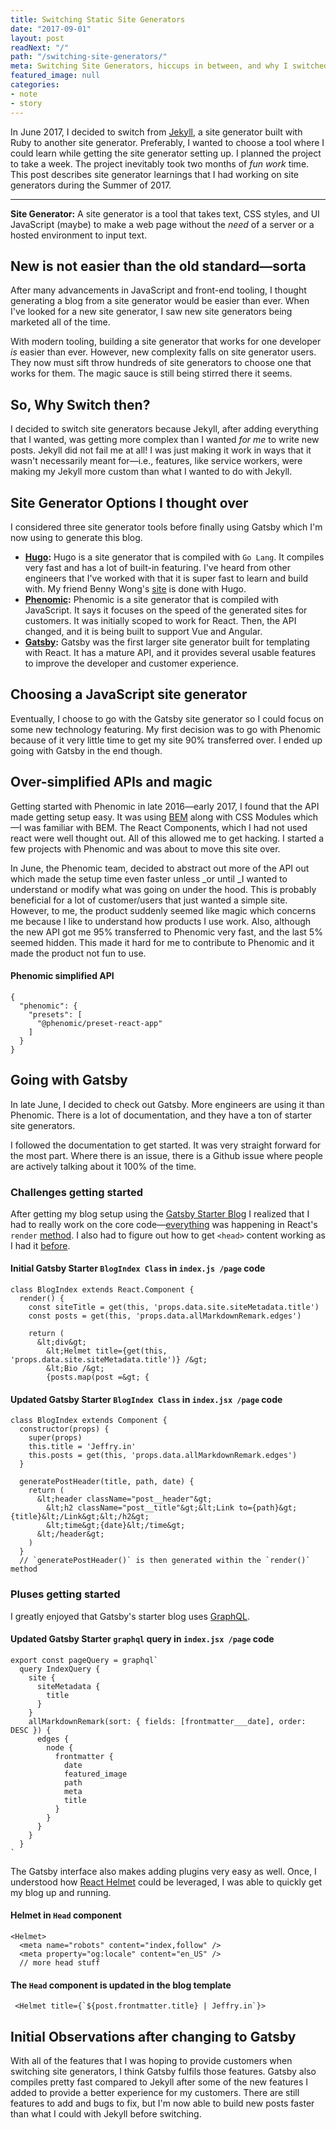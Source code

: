 ```yaml
---
title: Switching Static Site Generators
date: "2017-09-01"
layout: post
readNext: "/"
path: "/switching-site-generators/"
meta: Switching Site Generators, hiccups in between, and why I switched to Gatsby
featured_image: null
categories:
- note
- story
---
```


In June 2017, I decided to switch from [Jekyll](https://jekyllrb.com/), a site generator built with Ruby to another site generator. Preferably, I wanted to choose a tool where I could learn while getting the site generator setting up. I planned the project to take a week. The project inevitably took two months of _fun work_ time. This post describes site generator learnings that I had working on site generators during the Summer of 2017.

----

**Site Generator:** A site generator is a tool that takes text, CSS styles, and UI JavaScript (maybe) to make a web page without the _need_ of a server or a hosted environment to input text.

## New is not easier than the old standard—sorta

After many advancements in JavaScript and front-end tooling, I thought generating a blog from a site generator would be easier than ever. When I've looked for a new site generator, I saw new site generators being marketed all of the time. 

With modern tooling, building a site generator that works for one developer _is_ easier than ever. However, new complexity falls on site generator users. They now must sift throw hundreds of site generators to choose one that works for them. The magic sauce is still being stirred there it seems. 

## So, Why Switch then?

I decided to switch site generators because Jekyll, after adding everything that I wanted, was getting more complex than I wanted _for me_ to write new posts. Jekyll did not fail me at all! I was just making it work in ways that it wasn't necessarily meant for—i.e., features, like service workers, were making my Jekyll more custom than what I wanted to do with Jekyll.

## Site Generator Options I thought over

I considered three site generator tools before finally using Gatsby which I'm now using to generate this blog.

-  **[Hugo](https://gohugo.io/):** Hugo is a site generator that is compiled with `Go Lang`. It compiles very fast and has a lot of built-in featuring. I've heard from other engineers that I've worked with that it is super fast to learn and build with. My friend Benny Wong's [site](http://bennycwong.github.io/about/) is done with Hugo.
-  **[Phenomic](https://phenomic.io/):** Phenomic is a site generator that is compiled with JavaScript. It says it focuses on the speed of the generated sites for customers. It was initially scoped to work for React. Then, the API changed, and it is being built to support Vue and Angular.
-  **[Gatsby](https://www.gatsbyjs.org/):** Gatsby was the first larger site generator built for templating with React. It has a mature API, and it provides several usable features to improve the developer and customer experience. 

## Choosing a JavaScript site generator

Eventually, I choose to go with the Gatsby site generator so I could focus on some new technology featuring. My first decision was to go with Phenomic because of it very little time to get my site 90% transferred over. I ended up going with Gatsby in the end though.

## Over-simplified APIs and magic

Getting started with Phenomic in late 2016—early 2017, I found that the API made getting setup easy. It was using [BEM](http://getbem.com/) along with CSS Modules which—I was familiar with BEM. The React Components, which I had not used react were well thought out. All of this allowed me to get hacking. I started a few projects with Phenomic and was about to move this site over. 

In June, the Phenomic team, decided to abstract out more of the API out which made the setup time even faster unless _or until _I wanted to understand or modify what was going on under the hood. This is probably beneficial for a lot of customer/users that just wanted a simple site. However, to me, the product suddenly seemed like magic which concerns me because I like to understand how products I use work. Also, although the new API got me 95% transferred to Phenomic very fast, and the last 5% seemed hidden. This made it hard for me to contribute to Phenomic and it made the product not fun to use.

#### Phenomic simplified API

```
{
  "phenomic": {
    "presets": [
      "@phenomic/preset-react-app"
    ]
  }
}
```

## Going with Gatsby

In late June, I decided to check out Gatsby. More engineers are using it than Phenomic. There is a lot of documentation, and they have a ton of starter site generators. 

I followed the documentation to get started. It was very straight forward for the most part. Where there is an issue, there is a Github issue where people are actively talking about it 100% of the time. 

### Challenges getting started

After getting my blog setup using the [Gatsby Starter Blog](https://github.com/gatsbyjs/gatsby-starter-blog) I realized that I had to really work on the core code—[everything](https://github.com/gatsbyjs/gatsby-starter-blog/blob/master/src/layouts/index.js) was happening in React's `render` [method](https://facebook.github.io/react/docs/rendering-elements.html). I also had to figure out how to get `<head>` content working as I had it [before](https://github.com/gatsbyjs/gatsby-starter-blog/blob/master/src/templates/blog-post.js#L16). 

#### Initial Gatsby Starter `BlogIndex Class` in `index.js /page` code

```
class BlogIndex extends React.Component {
  render() {
    const siteTitle = get(this, 'props.data.site.siteMetadata.title')
    const posts = get(this, 'props.data.allMarkdownRemark.edges')

    return (
      &lt;div&gt;
        &lt;Helmet title={get(this, 'props.data.site.siteMetadata.title')} /&gt;
        &lt;Bio /&gt;
        {posts.map(post =&gt; {
```

#### Updated Gatsby Starter `BlogIndex Class` in `index.jsx /page` code

```
class BlogIndex extends Component {
  constructor(props) {
    super(props)
    this.title = 'Jeffry.in'
    this.posts = get(this, 'props.data.allMarkdownRemark.edges')
  }

  generatePostHeader(title, path, date) {
    return (
      &lt;header className="post__header"&gt;
        &lt;h2 className="post__title"&gt;&lt;Link to={path}&gt;{title}&lt;/Link&gt;&lt;/h2&gt;
        &lt;time&gt;{date}&lt;/time&gt;
      &lt;/header&gt;
    )
  }
  // `generatePostHeader()` is then generated within the `render()` method

```


### Pluses getting started

I greatly enjoyed that Gatsby's starter blog uses [GraphQL](http://graphql.org/). 

#### Updated Gatsby Starter `graphql` query in `index.jsx /page` code

```
export const pageQuery = graphql`
  query IndexQuery {
    site {
      siteMetadata {
        title
      }
    }
    allMarkdownRemark(sort: { fields: [frontmatter___date], order: DESC }) {
      edges {
        node {
          frontmatter {
            date
            featured_image
            path
            meta
            title
          }
        }
      }
    }
  }
`
```

The Gatsby interface also makes adding plugins very easy as well. Once, I understood how [React Helmet](https://github.com/nfl/react-helmet) could be leveraged, I was able to quickly get my blog up and running.

#### Helmet in `Head` component

```
<Helmet>
  <meta name="robots" content="index,follow" />
  <meta property="og:locale" content="en_US" />
  // more head stuff
```

#### The `Head` component is updated in the blog template 

```
 <Helmet title={`${post.frontmatter.title} | Jeffry.in`}>
```

## Initial Observations after changing to Gatsby

With all of the features that I was hoping to provide customers when switching site generators, I think Gatsby fulfils those features. Gatsby also compiles pretty fast compared to Jekyll after some of the new features I added to provide a better experience for my customers. There are still features to add and bugs to fix, but I'm now able to build new posts faster than what I could with Jekyll before switching.
